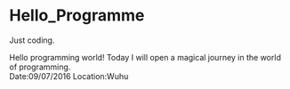 # Hello_Programme
Just coding.


Hello programming world! Today I will open a magical journey in the world of programming.  
Date:09/07/2016 Location:Wuhu
